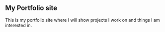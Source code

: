 ## My Portfolio site

This is my portfolio site where I will show projects I work on and things I am interested in.